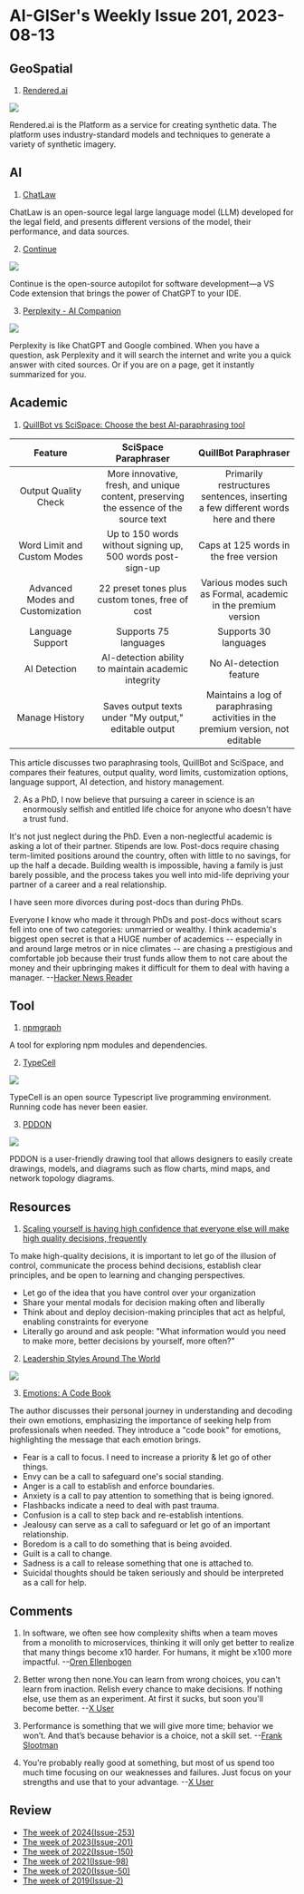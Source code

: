 # AI-GISer's Weekly Issue 201, 2023-08-13

## GeoSpatial

1. [Rendered.ai](https://www.rendered.ai/)

![](https://www.rendered.ai/img/product-img1.svg)

Rendered.ai is the Platform as a service for creating synthetic data. The platform uses industry-standard models and techniques to generate a variety of synthetic imagery.

## AI

1. [ChatLaw](https://github.com/PKU-YuanGroup/ChatLaw/tree/main)

ChatLaw is an open-source legal large language model (LLM) developed for the legal field, and presents different versions of the model, their performance, and data sources.

2. [Continue](https://github.com/continuedev/continue)

![](https://github.com/continuedev/continue/raw/main/readme.gif)

Continue is the open-source autopilot for software development—a VS Code extension that brings the power of ChatGPT to your IDE.

3. [Perplexity - AI Companion](https://chrome.google.com/webstore/detail/perplexity-ai-companion/hlgbcneanomplepojfcnclggenpcoldo)

![](https://lh3.googleusercontent.com/oky_AuOTc4Ha7Mi5KxA9-oFBzrwW3sT0_Mno7XVEFNPzciWvJD2fafBO1zrqQTBfcbgHh7iyf8hABXHUl_QvQgpx=w640-h400-e365-rj-sc0x00ffffff)

Perplexity is like ChatGPT and Google combined. When you have a question, ask Perplexity and it will search the internet and write you a quick answer with cited sources. Or if you are on a page, get it instantly summarized for you.

## Academic

1. [QuillBot vs SciSpace: Choose the best AI-paraphrasing tool](https://typeset.io/resources/quillbot-vs-scispace-paraphraser/)

|           **Feature**            |                               **SciSpace Paraphraser**                                |                             **QuillBot Paraphraser**                             |
| :------------------------------: | :-----------------------------------------------------------------------------------: | :------------------------------------------------------------------------------: |
|       Output Quality Check       | More innovative, fresh, and unique content, preserving the essence of the source text | Primarily restructures sentences, inserting a few different words here and there |
|   Word Limit and Custom Modes    |              Up to 150 words without signing up, 500 words post-sign-up               |                      Caps at 125 words in the free version                       |
| Advanced Modes and Customization |                    22 preset tones plus custom tones, free of cost                    |          Various modes such as Formal, academic in the premium version           |
|         Language Support         |                                 Supports 75 languages                                 |                              Supports 30 languages                               |
|           AI Detection           |                  AI-detection ability to maintain academic integrity                  |                             No AI-detection feature                              |
|          Manage History          |                 Saves output texts under "My output," editable output                 | Maintains a log of paraphrasing activities in the premium version, not editable  |

This article discusses two paraphrasing tools, QuillBot and SciSpace, and compares their features, output quality, word limits, customization options, language support, AI detection, and history management.

2. As a PhD, I now believe that pursuing a career in science is an enormously selfish and entitled life choice for anyone who doesn't have a trust fund.

It's not just neglect during the PhD. Even a non-neglectful academic is asking a lot of their partner. Stipends are low. Post-docs require chasing term-limited positions around the country, often with little to no savings, for up the half a decade. Building wealth is impossible, having a family is just barely possible, and the process takes you well into mid-life depriving your partner of a career and a real relationship.

I have seen more divorces during post-docs than during PhDs.

Everyone I know who made it through PhDs and post-docs without scars fell into one of two categories: unmarried or wealthy. I think academia's biggest open secret is that a HUGE number of academics -- especially in and around large metros or in nice climates -- are chasing a prestigious and comfortable job because their trust funds allow them to not care about the money and their upbringing makes it difficult for them to deal with having a manager.
--[Hacker News Reader](https://news.ycombinator.com/item?id=35778537)

## Tool

1. [npmgraph](https://github.com/npmgraph/npmgraph)

A tool for exploring npm modules and dependencies.

2. [TypeCell](https://www.typecell.org/)

![](https://www.typecell.org/assets/intro.4f53c777.gif)

TypeCell is an open source Typescript live programming environment.
Running code has never been easier.

3. [PDDON](https://pddon.com/)

![](https://cdn.beekka.com/blogimg/asset/202308/bg2023081005.webp)

PDDON is a user-friendly drawing tool that allows designers to easily create drawings, models, and diagrams such as flow charts, mind maps, and network topology diagrams.

## Resources

1. [Scaling yourself is having high confidence that everyone else will make high quality decisions, frequently](https://feeder.co/api/post/4984a922-39ea-11ee-8311-1a21cf3a468a)

To make high-quality decisions, it is important to let go of the illusion of control, communicate the process behind decisions, establish clear principles, and be open to learning and changing perspectives.

- Let go of the idea that you have control over your organization
- Share your mental modals for decision making often and liberally
- Think about and deploy decision-making principles that act as helpful, enabling constraints for everyone
- Literally go around and ask people: "What information would you need to make more, better decisions by yourself, more often?"

2. [Leadership Styles Around The World](https://blog.bytebytego.com/i/135955829/leadership-styles-around-the-world)

![](https://substackcdn.com/image/fetch/w_1456,c_limit,f_webp,q_auto:good,fl_progressive:steep/https%3A%2F%2Fsubstack-post-media.s3.amazonaws.com%2Fpublic%2Fimages%2F61d101ce-a83a-4c48-97f7-9b80a2508053_1314x1516.jpeg)

3. [Emotions: A Code Book](https://tidyfirst.substack.com/p/emotions-a-code-book)

The author discusses their personal journey in understanding and decoding their own emotions, emphasizing the importance of seeking help from professionals when needed. They introduce a "code book" for emotions, highlighting the message that each emotion brings.

- Fear is a call to focus. I need to increase a priority & let go of other things.
- Envy can be a call to safeguard one's social standing.
- Anger is a call to establish and enforce boundaries.
- Anxiety is a call to pay attention to something that is being ignored.
- Flashbacks indicate a need to deal with past trauma.
- Confusion is a call to step back and re-establish intentions.
- Jealousy can serve as a call to safeguard or let go of an important relationship.
- Boredom is a call to do something that is being avoided.
- Guilt is a call to change.
- Sadness is a call to release something that one is attached to.
- Suicidal thoughts should be taken seriously and should be interpreted as a call for help.

## Comments

1. In software, we often see how complexity shifts when a team moves from a monolith to microservices, thinking it will only get better to realize that many things become x10 harder. For humans, it might be x100 more impactful.
   --[Oren Ellenbogen](https://softwareleadweekly.com/issues/559)

2. Better wrong then none.You can learn from wrong choices, you can't learn from inaction. Relish every chance to make decisions. If nothing else, use them as an experiment. At first it sucks, but soon you'll become better.
   --[X User](https://twitter.com/_lhermann/status/1683075797240750080)

3. Performance is something that we will give more time; behavior we won’t. And that’s because behavior is a choice, not a skill set.
   --[Frank Slootman](https://fs.blog/knowledge-project-podcast-transcripts/frank-slootman-173/)

4. You’re probably really good at something, but most of us spend too much time focusing on our weaknesses and failures. Just focus on your strengths and use that to your advantage.
   --[X User](https://twitter.com/ValKatayev/status/1688362407616204801)

## Review

- [The week of 2024(Issue-253)](../2024/issue-253.md)
- [The week of 2023(Issue-201)](../2023/issue-201.md)
- [The week of 2022(Issue-150)](../2022/issue-150.md)
- [The week of 2021(Issue-98)](../2021/issue-98.md)
- [The week of 2020(Issue-50)](../2020/issue-50.md)
- [The week of 2019(Issue-2)](../2019/issue-2.md)
